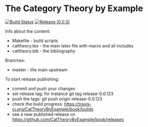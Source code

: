 The Category Theory by Example
==============================

[![Build Status](https://travis-ci.org/CatTheoryByExample/book.svg?branch=master)](https://travis-ci.org/CatTheoryByExample/book)
[![Release (0.0.3)](https://img.shields.io/badge/Latest-release-orange.svg)](https://github.com/CatTheoryByExample/book/releases/download/release-0.0.3/cattheory.pdf)

Info about the content:
- Makefile - build scripts
- cattheory.tex - the main latex file with macro and all includes
- cattheory.bib - the bibliography

Branches:
- master - the main upstream

To start release publishing:
- commit and push your changes
- set release tag: for instance git tag release-0.0.123
- push the tags: git push origin release-0.0.123
- check the build progress: https://travis-ci.org/CatTheoryByExample/book/builds
- see a new published release on https://github.com/CatTheoryByExample/book/releases 